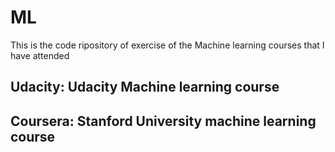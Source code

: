 # ML
This is the code ripository of exercise of the Machine learning courses that I have attended

## Udacity: Udacity Machine learning course
## Coursera: Stanford University machine learning course
